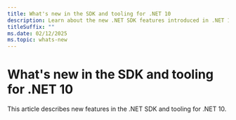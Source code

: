 ```yaml
---
title: What's new in the SDK and tooling for .NET 10
description: Learn about the new .NET SDK features introduced in .NET 10.
titleSuffix: ""
ms.date: 02/12/2025
ms.topic: whats-new
---
```


# What's new in the SDK and tooling for .NET 10

This article describes new features in the .NET SDK and tooling for .NET 10.
